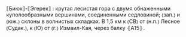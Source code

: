---
---

⟦Биюк⟧-⟦Эгерек⟧
: крутая лесистая гора с двумя обнаженными куполообразными вершинами, соединенными седловиной; ⦅зап.⦆ и ⦅юж.⦆ склоны в волнистых складках. В 1,5 км к ⦅СВ⦆ от ⦅н.п.⦆ Лесное ⦅Судак.⦆, к ⦅Ю⦆ от ⦅г.⦆ Измаил-Кая, через балку ⦃А15⦄.
